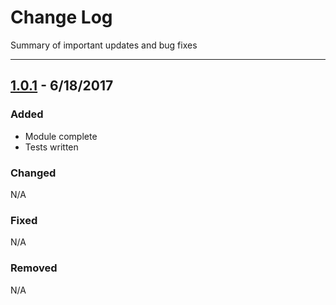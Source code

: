 # Change Log

Summary of important updates and bug fixes

---

## [1.0.1](/compare/v1.0.0...v1.0.1) - 6/18/2017

### Added

* Module complete
* Tests written

### Changed

N/A

### Fixed

N/A

### Removed

N/A
